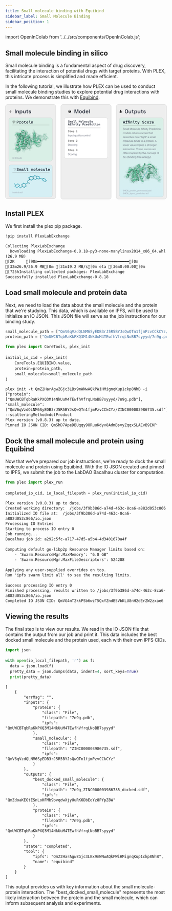 ```yaml
---
title: Small molecule binding with Equibind
sidebar_label: Small Molecule Binding
sidebar_position: 1
---
```


import OpenInColab from '../../src/components/OpenInColab.js';

<OpenInColab link="https://colab.research.google.com/drive/15nZrm5k9fMdAHfzpR1g_8TPIz9qgRoys?usp=sharing"></OpenInColab>

## Small molecule binding in silico

Small molecule binding is a fundamental aspect of drug discovery, facilitating the interaction of potential drugs with target proteins. With PLEX, this intricate process is simplified and made efficient. 

In the following tutorial, we illustrate how PLEX can be used to conduct small molecule binding studies to explore potential drug interactions with proteins. We demonstrate this with [Equibind](https://hannes-stark.com/assets/EquiBind.pdf).

![small-molecule-binding](../../static/img/small-molecule-binding-graphic.png)

## Install PLEX

We first install the plex pip package.


```python
!pip install PlexLabExchange
```

    Collecting PlexLabExchange
      Downloading PlexLabExchange-0.8.18-py3-none-manylinux2014_x86_64.whl (26.9 MB)
    [2K     [90m━━━━━━━━━━━━━━━━━━━━━━━━━━━━━━━━━━━━━━━━[0m [32m26.9/26.9 MB[0m [31m19.2 MB/s[0m eta [36m0:00:00[0m
    [?25hInstalling collected packages: PlexLabExchange
    Successfully installed PlexLabExchange-0.8.18


## Load small molecule and protein data

Next, we need to load the data about the small molecule and the protein that we're studying. This data, which is available on IPFS, will be used to initialize an IO JSON. This JSON file will serve as the job instructions for our binding study.

```python
small_molecule_path = ["QmV6qVzdQLNM6SyEDB3rJ5R5BYJsQwQTn1fjmPzvCCkCYz/ZINC000003986735.sdf"]
protein_path = ["QmUWCBTqbRaKkPXQ3M14NkUuM4TEwfhVfrqLNoBB7syyyd/7n9g.pdb"]
```


```python
from plex import CoreTools, plex_init

initial_io_cid = plex_init(
    CoreTools.EQUIBIND.value,
    protein=protein_path,
    small_molecule=small_molecule_path
)
```

    plex init -t QmZ2HarAgwZGjc3LBx9mWNwAQkPWiHMignqKup1ckp8NhB -i {"protein": ["QmUWCBTqbRaKkPXQ3M14NkUuM4TEwfhVfrqLNoBB7syyyd/7n9g.pdb"], "small_molecule": ["QmV6qVzdQLNM6SyEDB3rJ5R5BYJsQwQTn1fjmPzvCCkCYz/ZINC000003986735.sdf"]} --scatteringMethod=dotProduct
    Plex version (v0.8.3) up to date.
    Pinned IO JSON CID: QmShD7ApeDBUqqy98RuuKdyv8AdmBsvyZqqxSLAEvB9EKP


## Dock the small molecule and protein using Equibind

Now that we've prepared our job instructions, we're ready to dock the small molecule and protein using Equibind. With the IO JSON created and pinned to IPFS, we submit the job to the LabDAO Bacalhau cluster for computation.

```python
from plex import plex_run

completed_io_cid, io_local_filepath = plex_run(initial_io_cid)
```

    Plex version (v0.8.3) up to date.
    Created working directory:  /jobs/3f9b386d-a74d-463c-8ca6-a882d053c866
    Initialized IO file at:  /jobs/3f9b386d-a74d-463c-8ca6-a882d053c866/io.json
    Processing IO Entries
    Starting to process IO entry 0 
    Job running...
    Bacalhau job id: a292c5fc-a717-47d5-a5b4-4d3401670a4f 
    
    Computing default go-libp2p Resource Manager limits based on:
        - 'Swarm.ResourceMgr.MaxMemory': "6.8 GB"
        - 'Swarm.ResourceMgr.MaxFileDescriptors': 524288
    
    Applying any user-supplied overrides on top.
    Run 'ipfs swarm limit all' to see the resulting limits.
    
    Success processing IO entry 0 
    Finished processing, results written to /jobs/3f9b386d-a74d-463c-8ca6-a882d053c866/io.json
    Completed IO JSON CID: QmVG4mT2kkPSb6wzT5QxYZndB5VbKLU8nH2dErZW2zxae6


## Viewing the results

The final step is to view our results. We read in the IO JSON file that contains the output from our job and print it. This data includes the best docked small molecule and the protein used, each with their own IPFS CIDs.


```python
import json

with open(io_local_filepath, 'r') as f:
  data = json.load(f)
  pretty_data = json.dumps(data, indent=4, sort_keys=True)
  print(pretty_data)
```

    [
        {
            "errMsg": "",
            "inputs": {
                "protein": {
                    "class": "File",
                    "filepath": "7n9g.pdb",
                    "ipfs": "QmUWCBTqbRaKkPXQ3M14NkUuM4TEwfhVfrqLNoBB7syyyd"
                },
                "small_molecule": {
                    "class": "File",
                    "filepath": "ZINC000003986735.sdf",
                    "ipfs": "QmV6qVzdQLNM6SyEDB3rJ5R5BYJsQwQTn1fjmPzvCCkCYz"
                }
            },
            "outputs": {
                "best_docked_small_molecule": {
                    "class": "File",
                    "filepath": "7n9g_ZINC000003986735_docked.sdf",
                    "ipfs": "QmZdoaKEGtESnLoHFMb9bvqdwXjyUuRK6DbEoYz8PYpZ8W"
                },
                "protein": {
                    "class": "File",
                    "filepath": "7n9g.pdb",
                    "ipfs": "QmUWCBTqbRaKkPXQ3M14NkUuM4TEwfhVfrqLNoBB7syyyd"
                }
            },
            "state": "completed",
            "tool": {
                "ipfs": "QmZ2HarAgwZGjc3LBx9mWNwAQkPWiHMignqKup1ckp8NhB",
                "name": "equibind"
            }
        }
    ]

This output provides us with key information about the small molecule-protein interaction. The "best_docked_small_molecule" represents the most likely interaction between the protein and the small molecule, which can inform subsequent analysis and experiments.